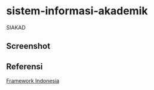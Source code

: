 # sistem-informasi-akademik
SIAKAD

## Screenshot 

## Referensi
[Framework Indonesia](https://www.youtube.com/@FrameworkIndonesia)
